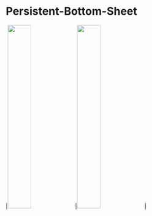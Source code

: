 # Persistent-Bottom-Sheet


|<img src='https://user-images.githubusercontent.com/19615296/96354933-0ed3dc80-1091-11eb-9e5f-403fbbbed91b.png' width='35%' />|<img src='https://user-images.githubusercontent.com/19615296/96354981-9faab800-1091-11eb-9ece-b736b824ab14.png' width='35%' />|
